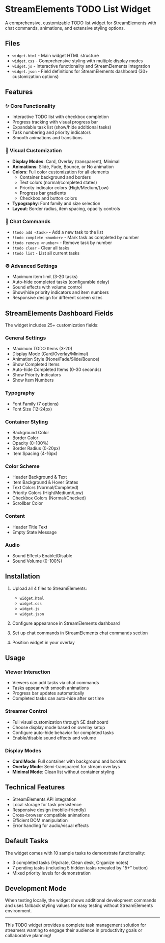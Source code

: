 # StreamElements TODO List Widget

A comprehensive, customizable TODO list widget for StreamElements with chat commands, animations, and extensive styling options.

## Files

- `widget.html` - Main widget HTML structure
- `widget.css` - Comprehensive styling with multiple display modes
- `widget.js` - Interactive functionality and StreamElements integration
- `widget.json` - Field definitions for StreamElements dashboard (30+ customization options)

## Features

### ✨ **Core Functionality**
- Interactive TODO list with checkbox completion
- Progress tracking with visual progress bar
- Expandable task list (show/hide additional tasks)
- Task numbering and priority indicators
- Smooth animations and transitions

### 🎨 **Visual Customization**
- **Display Modes**: Card, Overlay (transparent), Minimal
- **Animations**: Slide, Fade, Bounce, or No animation
- **Colors**: Full color customization for all elements
  - Container background and borders
  - Text colors (normal/completed states)
  - Priority indicator colors (High/Medium/Low)
  - Progress bar gradients
  - Checkbox and button colors
- **Typography**: Font family and size selection
- **Layout**: Border radius, item spacing, opacity controls

### 💬 **Chat Commands**
- `!todo add <task>` - Add a new task to the list
- `!todo complete <number>` - Mark task as completed by number
- `!todo remove <number>` - Remove task by number
- `!todo clear` - Clear all tasks
- `!todo list` - List all current tasks

### ⚙️ **Advanced Settings**
- Maximum item limit (3-20 tasks)
- Auto-hide completed tasks (configurable delay)
- Sound effects with volume control
- Show/hide priority indicators and item numbers
- Responsive design for different screen sizes

## StreamElements Dashboard Fields

The widget includes 25+ customization fields:

### **General Settings**
- Maximum TODO Items (3-20)
- Display Mode (Card/Overlay/Minimal)
- Animation Style (None/Fade/Slide/Bounce)
- Show Completed Items
- Auto-hide Completed Items (0-30 seconds)
- Show Priority Indicators
- Show Item Numbers

### **Typography**
- Font Family (7 options)
- Font Size (12-24px)

### **Container Styling**
- Background Color
- Border Color  
- Opacity (0-100%)
- Border Radius (0-20px)
- Item Spacing (4-16px)

### **Color Scheme**
- Header Background & Text
- Item Background & Hover States
- Text Colors (Normal/Completed)
- Priority Colors (High/Medium/Low)
- Checkbox Colors (Normal/Checked)
- Scrollbar Color

### **Content**
- Header Title Text
- Empty State Message

### **Audio**
- Sound Effects Enable/Disable
- Sound Volume (0-100%)

## Installation

1. Upload all 4 files to StreamElements:
   - `widget.html`
   - `widget.css` 
   - `widget.js`
   - `widget.json`

2. Configure appearance in StreamElements dashboard
3. Set up chat commands in StreamElements chat commands section
4. Position widget in your overlay

## Usage

### **Viewer Interaction**
- Viewers can add tasks via chat commands
- Tasks appear with smooth animations
- Progress bar updates automatically
- Completed tasks can auto-hide after set time

### **Streamer Control**
- Full visual customization through SE dashboard
- Choose display mode based on overlay setup
- Configure auto-hide behavior for completed tasks
- Enable/disable sound effects and volume

### **Display Modes**
- **Card Mode**: Full container with background and borders
- **Overlay Mode**: Semi-transparent for stream overlays  
- **Minimal Mode**: Clean list without container styling

## Technical Features

- StreamElements API integration
- Local storage for task persistence
- Responsive design (mobile-friendly)
- Cross-browser compatible animations
- Efficient DOM manipulation
- Error handling for audio/visual effects

## Default Tasks

The widget comes with 10 sample tasks to demonstrate functionality:
- 3 completed tasks (Hydrate, Clean desk, Organize notes)
- 7 pending tasks (including 5 hidden tasks revealed by "5+" button)
- Mixed priority levels for demonstration

## Development Mode

When testing locally, the widget shows additional development commands and uses fallback styling values for easy testing without StreamElements environment.

---

This TODO widget provides a complete task management solution for streamers wanting to engage their audience in productivity goals or collaborative planning!
